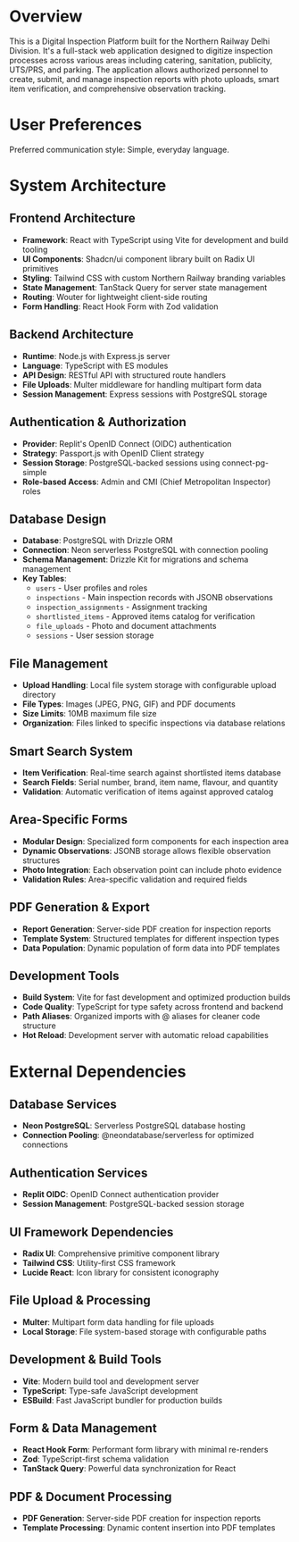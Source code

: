 # Overview

This is a Digital Inspection Platform built for the Northern Railway Delhi Division. It's a full-stack web application designed to digitize inspection processes across various areas including catering, sanitation, publicity, UTS/PRS, and parking. The application allows authorized personnel to create, submit, and manage inspection reports with photo uploads, smart item verification, and comprehensive observation tracking.

# User Preferences

Preferred communication style: Simple, everyday language.

# System Architecture

## Frontend Architecture
- **Framework**: React with TypeScript using Vite for development and build tooling
- **UI Components**: Shadcn/ui component library built on Radix UI primitives
- **Styling**: Tailwind CSS with custom Northern Railway branding variables
- **State Management**: TanStack Query for server state management
- **Routing**: Wouter for lightweight client-side routing
- **Form Handling**: React Hook Form with Zod validation

## Backend Architecture
- **Runtime**: Node.js with Express.js server
- **Language**: TypeScript with ES modules
- **API Design**: RESTful API with structured route handlers
- **File Uploads**: Multer middleware for handling multipart form data
- **Session Management**: Express sessions with PostgreSQL storage

## Authentication & Authorization
- **Provider**: Replit's OpenID Connect (OIDC) authentication
- **Strategy**: Passport.js with OpenID Client strategy
- **Session Storage**: PostgreSQL-backed sessions using connect-pg-simple
- **Role-based Access**: Admin and CMI (Chief Metropolitan Inspector) roles

## Database Design
- **Database**: PostgreSQL with Drizzle ORM
- **Connection**: Neon serverless PostgreSQL with connection pooling
- **Schema Management**: Drizzle Kit for migrations and schema management
- **Key Tables**:
  - `users` - User profiles and roles
  - `inspections` - Main inspection records with JSONB observations
  - `inspection_assignments` - Assignment tracking
  - `shortlisted_items` - Approved items catalog for verification
  - `file_uploads` - Photo and document attachments
  - `sessions` - User session storage

## File Management
- **Upload Handling**: Local file system storage with configurable upload directory
- **File Types**: Images (JPEG, PNG, GIF) and PDF documents
- **Size Limits**: 10MB maximum file size
- **Organization**: Files linked to specific inspections via database relations

## Smart Search System
- **Item Verification**: Real-time search against shortlisted items database
- **Search Fields**: Serial number, brand, item name, flavour, and quantity
- **Validation**: Automatic verification of items against approved catalog

## Area-Specific Forms
- **Modular Design**: Specialized form components for each inspection area
- **Dynamic Observations**: JSONB storage allows flexible observation structures
- **Photo Integration**: Each observation point can include photo evidence
- **Validation Rules**: Area-specific validation and required fields

## PDF Generation & Export
- **Report Generation**: Server-side PDF creation for inspection reports
- **Template System**: Structured templates for different inspection types
- **Data Population**: Dynamic population of form data into PDF templates

## Development Tools
- **Build System**: Vite for fast development and optimized production builds
- **Code Quality**: TypeScript for type safety across frontend and backend
- **Path Aliases**: Organized imports with @ aliases for cleaner code structure
- **Hot Reload**: Development server with automatic reload capabilities

# External Dependencies

## Database Services
- **Neon PostgreSQL**: Serverless PostgreSQL database hosting
- **Connection Pooling**: @neondatabase/serverless for optimized connections

## Authentication Services
- **Replit OIDC**: OpenID Connect authentication provider
- **Session Management**: PostgreSQL-backed session storage

## UI Framework Dependencies
- **Radix UI**: Comprehensive primitive component library
- **Tailwind CSS**: Utility-first CSS framework
- **Lucide React**: Icon library for consistent iconography

## File Upload & Processing
- **Multer**: Multipart form data handling for file uploads
- **Local Storage**: File system-based storage with configurable paths

## Development & Build Tools
- **Vite**: Modern build tool and development server
- **TypeScript**: Type-safe JavaScript development
- **ESBuild**: Fast JavaScript bundler for production builds

## Form & Data Management
- **React Hook Form**: Performant form library with minimal re-renders
- **Zod**: TypeScript-first schema validation
- **TanStack Query**: Powerful data synchronization for React

## PDF & Document Processing
- **PDF Generation**: Server-side PDF creation for inspection reports
- **Template Processing**: Dynamic content insertion into PDF templates